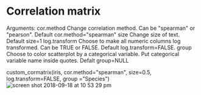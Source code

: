 # Correlation matrix
Arguments: 
cor.method      Change correlation method. Can be "spearman" or "pearson". Default cor.method="spearman"
size            Change size of text. Default size=1
log.transform   Choose to make all numeric columns log transformed. Can be TRUE or FALSE. Default log.transform=FALSE.
group           Choose to color scatterplot by a categorical variable. Put categorical variable name inside quotes. Defalt group=NULL

custom_cormatrix(iris, cor.method="spearman", size=0.5, log.transform=FALSE, group ="Species")
![screen shot 2018-09-18 at 10 53 29 pm](https://user-images.githubusercontent.com/30127730/45728375-c128d500-bb95-11e8-8039-8890101159b9.png)
